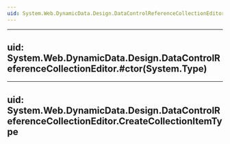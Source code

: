 ```yaml
---
uid: System.Web.DynamicData.Design.DataControlReferenceCollectionEditor
---
```


---
uid: System.Web.DynamicData.Design.DataControlReferenceCollectionEditor.#ctor(System.Type)
---

---
uid: System.Web.DynamicData.Design.DataControlReferenceCollectionEditor.CreateCollectionItemType
---
